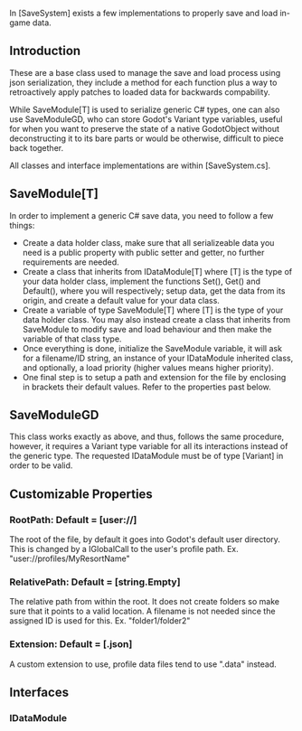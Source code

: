 In [SaveSystem] exists a few implementations to properly save and load  in-game data.

## Introduction
These are a base class used to manage the save and load process using json serialization, they include a method for each function plus a way to retroactively apply patches to loaded data for backwards compability.

While SaveModule[T] is used to serialize generic C# types, one can also use SaveModuleGD, who can store Godot's Variant type variables, useful for when you want to preserve the state of a native GodotObject without deconstructing it to its bare parts or would be otherwise, difficult to piece back together.

All classes and interface implementations are within [SaveSystem.cs].

## SaveModule[T]
In order to implement a generic C# save data, you need to follow a few things:
- Create a data holder class, make sure that all serializeable data you need is a public property with public setter and getter, no further requirements are needed.
- Create a class that inherits from IDataModule[T] where [T] is the type of your data holder class, implement the functions Set(), Get() and Default(), where you will respectively; setup data, get the data from its origin, and create a default value for your data class.
-  Create a variable of type SaveModule[T] where [T] is the type of your data holder class. You may also instead create a class that inherits from SaveModule to modify save and load behaviour and then make the variable of that class type.
- Once everything is done, initialize the SaveModule variable, it will ask for a filename/ID string, an instance of your IDataModule inherited class, and optionally, a load priority (higher values means higher priority).
- One final step is to setup a path and extension for the file by enclosing in brackets their default values. Refer to the properties past below.

## SaveModuleGD
This class works exactly as above, and thus, follows the same procedure, however, it requires a Variant type variable for all its interactions instead of the generic type.
The requested IDataModule must be of type [Variant] in order to be valid.

## Customizable Properties
### RootPath: Default = [user://]
The root of the file, by default it goes into Godot's default user directory.
This is changed by a IGlobalCall to the user's profile path.
Ex. "user://profiles/MyResortName"
### RelativePath: Default = [string.Empty]
The relative path from within the root. It does not create folders so make sure that it points to a valid location. A filename is not needed since the assigned ID is used for this. Ex. "folder1/folder2"
### Extension: Default = [.json]
A custom extension to use, profile data files tend to use ".data" instead.

## Interfaces
### IDataModule